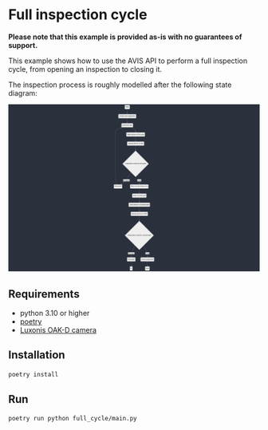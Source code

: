 # Full inspection cycle

**Please note that this example is provided as-is with no guarantees of support.**

This example shows how to use the AVIS API to perform a full inspection cycle, from opening an inspection to closing it.

The inspection process is roughly modelled after the following state diagram:

![Inspection state diagram](images/state_diagram.png)

## Requirements
* python 3.10 or higher
* [poetry](https://python-poetry.org/)
* [Luxonis OAK-D camera](https://www.luxonis.com/)


## Installation
```bash
poetry install
```

## Run
```bash
poetry run python full_cycle/main.py
```
